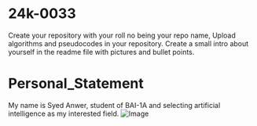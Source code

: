 # 24k-0033
Create your repository with your roll no being your repo name, Upload algorithms and pseudocodes in your repository. Create a small intro about yourself in the readme file with pictures and bullet points.
# Personal_Statement
My name is Syed Anwer, student of BAI-1A and selecting artificial intelligence as my interested field.
![Image](https://www.google.com/url?sa=i&url=https%3A%2F%2Fgithub.blog%2Fnews-insights%2Fproduct-news%2Fgithub-copilot-x-the-ai-powered-developer-experience%2F&psig=AOvVaw1SfpiVPJFxBi3C3sFIALcA&ust=1724824123724000&source=images&cd=vfe&opi=89978449&ved=0CBIQjRxqFwoTCKCUm8y8lIgDFQAAAAAdAAAAABAJ)
